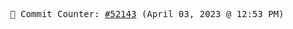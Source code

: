 <p align="center">
    <samp>
        📮 Commit Counter: <a href="https://github.com/Javascript-void0/Javascript-void0/commits/main">#52143</a> (April 03, 2023 @ 12:53 PM)
    </samp>
</p>